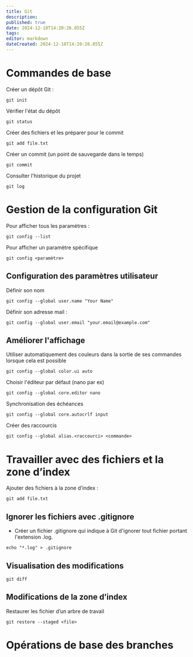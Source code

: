 ```yaml
---
title: Git
description: 
published: true
date: 2024-12-18T14:20:26.855Z
tags: 
editor: markdown
dateCreated: 2024-12-18T14:20:26.855Z
---
```


# Commandes de base 

Créer un dépôt Git : 
``` git
git init
```

Vérifier l'état du dépôt

```git
git status
```

Créer des fichiers et les préparer pour le commit

```git
git add file.txt
```

Créer un commit (un point de sauvegarde dans le temps) 

```git
git commit
```

Consulter l'historique du projet 
```git
git log
```

# Gestion de la configuration Git 

Pour afficher tous les paramètres :
```git
git config --list
```

Pour afficher un paramètre spécifique
```git
git config <paramètre>
```

## Configuration des paramètres utilisateur

Définir son nom 
```git
git config --global user.name "Your Name"
```

Définir son adresse mail : 
```git
git config --global user.email "your.email@example.com"
```

## Améliorer l'affichage

Utiliser automatiquement des couleurs dans la sortie de ses commandes lorsque cela est possible

```git
git config --global color.ui auto
```

Choisir l'éditeur par défaut (nano par ex)

```git
git config --global core.editor nano
```

Synchronisation des échéances
```git
git config --global core.autocrlf input
```

Créer des raccourcis
```git
git config --global alias.<raccourci> <commande>
```
# Travailler avec des fichiers et la zone d’index

Ajouter des fichiers à la zone d’index :
```git
git add file.txt
```

## Ignorer les fichiers avec .gitignore

- Créer un fichier .gitignore qui indique à Git d'ignorer tout fichier portant l'extension .log.

```git
echo "*.log" > .gitignore
```

## Visualisation des modifications 

```git
git diff
```

## Modifications de la zone d’index

Restaurer les fichier d’un arbre de travail

```git
git restore --staged <file>
```

# Opérations de base des branches 